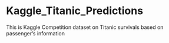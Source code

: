 # Kaggle_Titanic_Predictions
This is Kaggle Competition dataset on Titanic survivals based on passenger’s information
